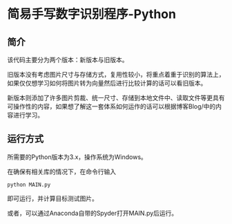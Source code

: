 # 简易手写数字识别程序-Python

## 简介

该代码主要分为两个版本：新版本与旧版本。

旧版本没有考虑图片尺寸与存储方式，复用性较小，将重点着重于识别的算法上，如果仅仅想学习如何将图片转为向量然后进行比较计算的话可以看旧版本。

新版本则添加了许多图片剪裁、统一尺寸、存储到本地文件中、读取文件等更具有可操作性的内容，如果想了解这一套体系如何运作的话可以根据博客Blog/中的内容进行学习。

 

## 运行方式

所需要的Python版本为3.x，操作系统为Windows。

在确保有相关库的情况下，在命令行输入

```shell
python MAIN.py
```

即可运行，并计算目标测试图片。

或者，可以通过Anaconda自带的Spyder打开MAIN.py后运行。




